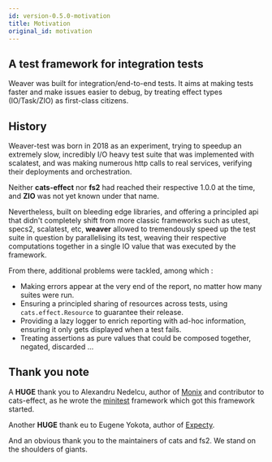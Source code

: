 ```yaml
---
id: version-0.5.0-motivation
title: Motivation
original_id: motivation
---
```


## A test framework for integration tests

Weaver was built for integration/end-to-end tests. It aims at making tests faster and make issues easier to debug, by treating effect types (IO/Task/ZIO) as first-class citizens.

## History

Weaver-test was born in 2018 as an experiment, trying to speedup an extremely slow, incredibly I/O heavy test suite that was implemented with scalatest, and was making numerous http calls to real services, verifying their deployments and orchestration.

Neither **cats-effect** nor **fs2** had reached their respective 1.0.0 at the time, and **ZIO** was not yet known under that name.

Nevertheless, built on bleeding edge libraries, and offering a principled api  that didn't completely shift from more classic frameworks such as utest, specs2, scalatest, etc, **weaver** allowed to tremendously speed up the test suite in question by parallelising its test, weaving their respective computations together in a single IO value that was executed by the framework.

From there, additional problems were tackled, among which :

* Making errors appear at the very end of the report, no matter how many suites were run.
* Ensuring a principled sharing of resources across tests, using `cats.effect.Resource` to guarantee their release.
* Providing a lazy logger to enrich reporting with ad-hoc information, ensuring
it only gets displayed when a test fails.
* Treating assertions as pure values that could be composed together, negated, discarded ...


## Thank you note

A **HUGE** thank you to Alexandru Nedelcu, author of [Monix](https://github.com/monix/monix) and contributor to
cats-effect, as he wrote the [minitest](https://github.com/monix/minitest)
framework which got this framework started.

Another **HUGE** thank eu to Eugene Yokota, author of [Expecty](https://github.com/eed3si9n/expecty/).

And an obvious thank you to the maintainers of cats and fs2. We stand on the shoulders of giants.
